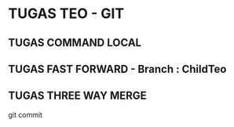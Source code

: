 # TUGAS TEO - GIT

## TUGAS COMMAND LOCAL

## TUGAS FAST FORWARD - Branch : ChildTeo

## TUGAS THREE WAY MERGE
git commit 
